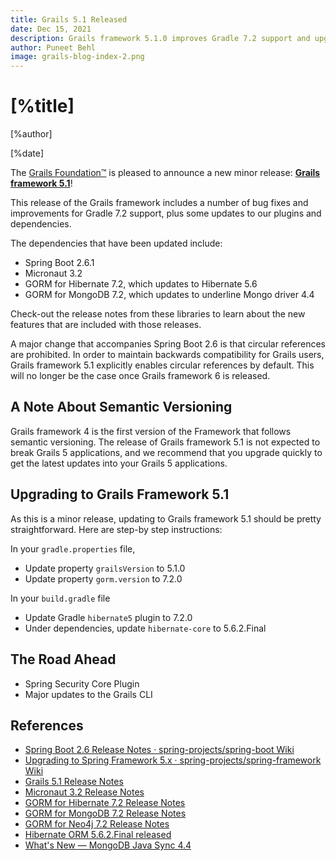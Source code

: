 ```yaml
---
title: Grails 5.1 Released
date: Dec 15, 2021
description: Grails framework 5.1.0 improves Gradle 7.2 support and upgrades to Spring Boot 2.6.1, GORM 7.2 and Micronaut 3.2.0
author: Puneet Behl
image: grails-blog-index-2.png
---
```


# [%title]

[%author]

[%date]

The [Grails Foundation™](https://grails.org/foundation/index.html) is pleased to announce a new minor release: [**Grails framework 5.1**](https://github.com/grails/grails-core/releases/tag/v5.1.0)!

This release of the Grails framework includes a number of bug fixes and improvements for Gradle 7.2 support, plus some updates to our plugins and dependencies.

The dependencies that have been updated include:

- Spring Boot 2.6.1
- Micronaut 3.2
- GORM for Hibernate 7.2, which updates to Hibernate 5.6
- GORM for MongoDB 7.2, which updates to underline Mongo driver 4.4

Check-out the release notes from these libraries to learn about the new features that are included with those releases.

A major change that accompanies Spring Boot 2.6 is that circular references are prohibited. In order to maintain backwards compatibility for Grails users, Grails framework 5.1 explicitly enables circular references by default. This will no longer be the case once Grails framework 6 is released.  

## A Note About Semantic Versioning

Grails framework 4 is the first version of the Framework that follows semantic versioning. The release of Grails framework 5.1 is not expected to break Grails 5 applications, and we recommend that you upgrade quickly to get the latest updates into your Grails 5 applications.

## Upgrading to Grails Framework 5.1

As this is a minor release, updating to Grails framework 5.1 should be pretty straightforward. Here are step-by step instructions:

In your `gradle.properties` file,

- Update property `grailsVersion` to 5.1.0
- Update property `gorm.version` to 7.2.0

In your `build.gradle` file

- Update Gradle `hibernate5` plugin to 7.2.0
- Under dependencies, update `hibernate-core` to 5.6.2.Final

## The Road Ahead

- Spring Security Core Plugin
- Major updates to the Grails CLI

## References

- [Spring Boot 2.6 Release Notes · spring-projects/spring-boot Wiki](https://github.com/spring-projects/spring-boot/wiki/Spring-Boot-2.6-Release-Notes)
- [Upgrading to Spring Framework 5.x · spring-projects/spring-framework Wiki](https://github.com/spring-projects/spring-framework/wiki/Upgrading-to-Spring-Framework-5.x)
- [Grails 5.1 Release Notes](https://github.com/grails/grails-core/releases/tag/v5.1.0)
- [Micronaut 3.2 Release Notes](https://github.com/micronaut-projects/micronaut-core/releases/tag/v3.2.2)
- [GORM for Hibernate 7.2 Release Notes](https://github.com/grails/gorm-hibernate5/releases/tag/v7.2.0)
- [GORM for MongoDB 7.2 Release Notes](https://github.com/grails/gorm-mongodb/releases/tag/v7.2.0)
- [GORM for Neo4j 7.2 Release Notes](https://github.com/grails/gorm-neo4j/releases/tag/v7.2.0)
- [Hibernate ORM 5.6.2.Final released](https://in.relation.to/2021/12/08/hibernate-orm-562/)
- [What's New — MongoDB Java Sync 4.4](https://docs.mongodb.com/drivers/java/sync/current/whats-new/#std-label-version-4.4)
